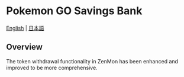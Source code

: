# Pokemon GO Savings Bank

[English](README.en.md) | [日本語](README.md)

## Overview
The token withdrawal functionality in ZenMon has been enhanced and improved to be more comprehensive.
